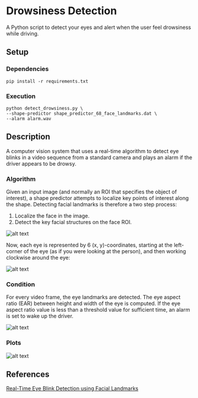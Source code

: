 # Drowsiness Detection
A Python script to detect your eyes and alert when the user feel drowsiness while driving.

## Setup

### Dependencies
```Linux
pip install -r requirements.txt
```

### Execution
```Linux
python detect_drowsiness.py \
--shape-predictor shape_predictor_68_face_landmarks.dat \
--alarm alarm.wav
```

## Description
A computer vision system that uses a real-time algorithm to detect eye blinks in a video sequence from a standard camera and plays an alarm if the driver appears to be drowsy.

### Algorithm
Given an input image (and normally an ROI that specifies the object of interest), a shape predictor attempts to localize key points of interest along the shape.
Detecting facial landmarks is therefore a two step process:

1. Localize the face in the image.
2. Detect the key facial structures on the face ROI.

![alt text](https://github.com/TheNsBhasin/Drowsiness_Detection/blob/master/facial_landmarks_68markup-768x619.jpg "Facial landmarks")

Now, each eye is represented by 6 (x, y)-coordinates, starting at the left-corner of the eye (as if you were looking at the person), and then working clockwise around the eye:

![alt text](https://github.com/TheNsBhasin/Drowsiness_Detection/blob/master/eye_landmark.jpg "Eye Landmarks")

### Condition
For every video frame, the eye landmarks are detected. The eye aspect ratio (EAR) between height and width of the eye is computed. If the eye aspect ratio value is less than a threshold value for sufficient time, an alarm is set to wake up the driver.

![alt text](https://github.com/TheNsBhasin/Drowsiness_Detection/blob/master/EAR.png "EAR")

### Plots
![alt text](https://github.com/TheNsBhasin/Drowsiness_Detection/blob/master/blink_detection_plot.jpg "Blink detection plot")


## References
[Real-Time Eye Blink Detection using Facial Landmarks](http://vision.fe.uni-lj.si/cvww2016/proceedings/papers/05.pdf)
